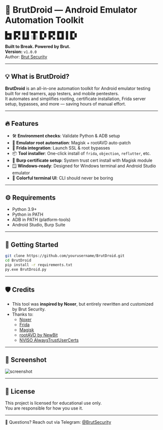 
# 🧨 BrutDroid — Android Emulator Automation Toolkit

```
█▄▄ █▀█ █░█ ▀█▀ █▀▄ █▀█ █▀█ █ █▀▄  
█▄█ █▀▄ █▄█ ░█░ █▄▀ █▀▄ █▄█ █ █▄▀  
```

**Built to Break. Powered by Brut.**  
**Version:** `v1.0.0`  
Author: [Brut Security](https://t.me/BrutSecurity)

---

## 💡 What is BrutDroid?

**BrutDroid** is an all-in-one automation toolkit for Android emulator testing built for red teamers, app testers, and mobile pentesters.  
It automates and simplifies rooting, certificate installation, Frida server setup, bypasses, and more — saving hours of manual effort.

---

## 🔥 Features

- 🛠️ **Environment checks**: Validate Python & ADB setup
- 📱 **Emulator root automation**: Magisk + rootAVD auto-patch
- 🧪 **Frida integration**: Launch SSL & root bypasses
- 📦 **Tool installer**: One-click install of `frida`, `objection`, `reflutter`, etc.
- 🔐 **Burp certificate setup**: System trust cert install with Magisk module
- 🪟 **Windows-ready**: Designed for Windows terminal and Android Studio emulator
- 🎨 **Colorful terminal UI**: CLI should never be boring

---

## ⚙️ Requirements

- Python 3.9+
- Python in PATH
- ADB in PATH (platform-tools)
- Android Studio, Burp Suite

---

## 🚀 Getting Started

```bash
git clone https://github.com/yourusername/BrutDroid.git
cd BrutDroid
pip install -r requirements.txt
py.exe BrutDroid.py
```

---

## 🛡 Credits

- This tool was **inspired by Noxer**, but entirely rewritten and customized by Brut Security.
- Thanks to:
  - [Noxer](https://github.com/AggressiveUser/noxer/)
  - [Frida](https://github.com/frida/frida)
  - [Magisk](https://github.com/topjohnwu/Magisk)
  - [rootAVD by NewBit](https://gitlab.com/newbit/rootAVD)
  - [NVISO AlwaysTrustUserCerts](https://github.com/NVISOsecurity/AlwaysTrustUserCerts)

---

## 📸 Screenshot

![screenshot](https://user-images.githubusercontent.com/your-placeholder-image.png)

---

## 🧩 License

This project is licensed for educational use only.  
You are responsible for how you use it.

---

💬 Questions? Reach out via Telegram: [@BrutSecurity](https://t.me/BrutSecurity)
